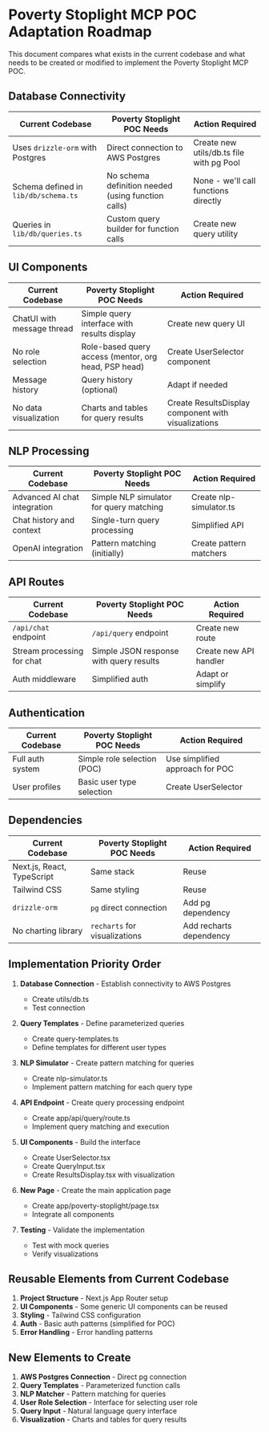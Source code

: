 # Poverty Stoplight MCP POC Adaptation Roadmap

This document compares what exists in the current codebase and what needs to be created or modified to implement the Poverty Stoplight MCP POC.

## Database Connectivity

| Current Codebase | Poverty Stoplight POC Needs | Action Required |
|------------------|----------------------------|----------------|
| Uses `drizzle-orm` with Postgres | Direct connection to AWS Postgres | Create new utils/db.ts file with pg Pool |
| Schema defined in `lib/db/schema.ts` | No schema definition needed (using function calls) | None - we'll call functions directly |
| Queries in `lib/db/queries.ts` | Custom query builder for function calls | Create new query utility |

## UI Components

| Current Codebase | Poverty Stoplight POC Needs | Action Required |
|------------------|----------------------------|----------------|
| ChatUI with message thread | Simple query interface with results display | Create new query UI |
| No role selection | Role-based query access (mentor, org head, PSP head) | Create UserSelector component |
| Message history | Query history (optional) | Adapt if needed |
| No data visualization | Charts and tables for query results | Create ResultsDisplay component with visualizations |

## NLP Processing

| Current Codebase | Poverty Stoplight POC Needs | Action Required |
|------------------|----------------------------|----------------|
| Advanced AI chat integration | Simple NLP simulator for query matching | Create nlp-simulator.ts |
| Chat history and context | Single-turn query processing | Simplified API |
| OpenAI integration | Pattern matching (initially) | Create pattern matchers |

## API Routes

| Current Codebase | Poverty Stoplight POC Needs | Action Required |
|------------------|----------------------------|----------------|
| `/api/chat` endpoint | `/api/query` endpoint | Create new route |
| Stream processing for chat | Simple JSON response with query results | Create new API handler |
| Auth middleware | Simplified auth | Adapt or simplify |

## Authentication

| Current Codebase | Poverty Stoplight POC Needs | Action Required |
|------------------|----------------------------|----------------|
| Full auth system | Simple role selection (POC) | Use simplified approach for POC |
| User profiles | Basic user type selection | Create UserSelector |

## Dependencies

| Current Codebase | Poverty Stoplight POC Needs | Action Required |
|------------------|----------------------------|----------------|
| Next.js, React, TypeScript | Same stack | Reuse |
| Tailwind CSS | Same styling | Reuse |
| `drizzle-orm` | `pg` direct connection | Add pg dependency |
| No charting library | `recharts` for visualizations | Add recharts dependency |

## Implementation Priority Order

1. **Database Connection** - Establish connectivity to AWS Postgres
   - Create utils/db.ts
   - Test connection

2. **Query Templates** - Define parameterized queries
   - Create query-templates.ts
   - Define templates for different user types

3. **NLP Simulator** - Create pattern matching for queries
   - Create nlp-simulator.ts
   - Implement pattern matching for each query type

4. **API Endpoint** - Create query processing endpoint
   - Create app/api/query/route.ts
   - Implement query matching and execution

5. **UI Components** - Build the interface
   - Create UserSelector.tsx
   - Create QueryInput.tsx
   - Create ResultsDisplay.tsx with visualization

6. **New Page** - Create the main application page
   - Create app/poverty-stoplight/page.tsx
   - Integrate all components

7. **Testing** - Validate the implementation
   - Test with mock queries
   - Verify visualizations

## Reusable Elements from Current Codebase

1. **Project Structure** - Next.js App Router setup
2. **UI Components** - Some generic UI components can be reused
3. **Styling** - Tailwind CSS configuration
4. **Auth** - Basic auth patterns (simplified for POC)
5. **Error Handling** - Error handling patterns

## New Elements to Create

1. **AWS Postgres Connection** - Direct pg connection
2. **Query Templates** - Parameterized function calls
3. **NLP Matcher** - Pattern matching for queries
4. **User Role Selection** - Interface for selecting user role
5. **Query Input** - Natural language query interface
6. **Visualization** - Charts and tables for query results 